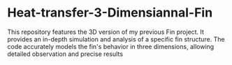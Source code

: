 # Heat-transfer-3-Dimensiannal-Fin
This repository features the 3D version of my previous Fin project. It provides an in-depth simulation and analysis of a specific fin structure. The code accurately models the fin's behavior in three dimensions, allowing detailed observation and precise results
